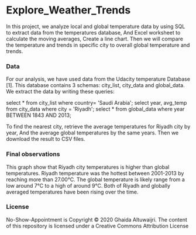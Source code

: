 # Explore_Weather_Trends
   In this project, we analyze local and global temperature data by using SQL to extract data from the temperatures database, And Excel worksheet to calculate the moving averages, Create a line chart. Then we will compare the temperature and trends in specific city to overall global temperature and trends.


### Data
For our analysis, we have used data from the Udacity temperature Database [1]. This database contains 3 schemas: city_list, city_data and global_data. We extract the data by writing these queries:

select * from city_list where country= 'Saudi Arabia';
select year, avg_temp from city_data where city = 'Riyadh';
select * from global_data where year BETWEEN 1843 AND 2013;

To find the nearest city, retrieve the average temperatures for Riyadh city by year, And the average global temperatures by the same years. Then we download the result to CSV files.


### Final observations
This graph show that Riyadh city temperatures is higher than global temperatures. Riyadh temperature was the hottest between 2001-2013 by reaching more than 27.00°C. The global temperature is likely range from a low around 7°C to a high of around 9°C. Both of Riyadh and globally averaged temperatures have been rising over the time.



### License
No-Show-Appointment is Copyright © 2020 Ghaida Altuwaijri. The content of this repository is licensed under a Creative Commons Attribution License
